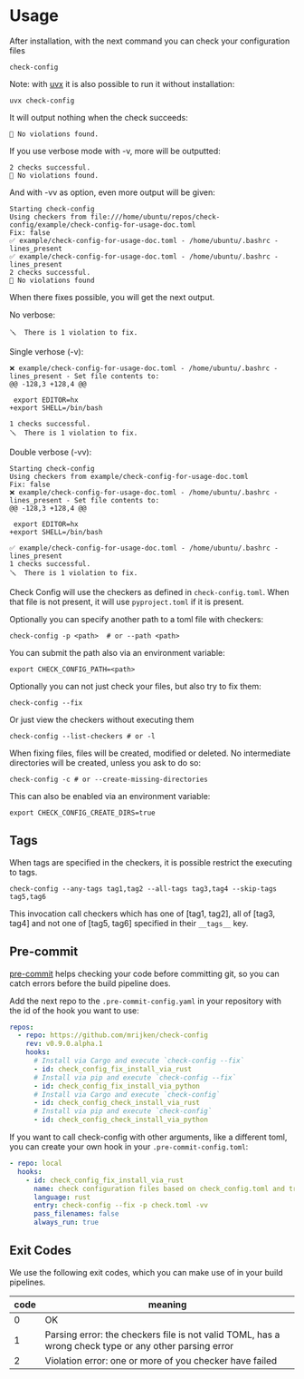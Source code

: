 # Usage

After installation, with the next command you can check your configuration files

```shell
check-config
```

Note: with [uvx](https://docs.astral.sh/uv/guides/tools/) it is also possible to run it without installation:

```shell
uvx check-config
```

It will output nothing when the check succeeds:

```console
🥇 No violations found.
```

If you use verbose mode with -v, more will be outputted:

```console
2 checks successful.
🥇 No violations found.
```

And with -vv as option, even more output will be given:

```console
Starting check-config
Using checkers from file:///home/ubuntu/repos/check-config/example/check-config-for-usage-doc.toml
Fix: false
✅ example/check-config-for-usage-doc.toml - /home/ubuntu/.bashrc - lines_present
✅ example/check-config-for-usage-doc.toml - /home/ubuntu/.bashrc - lines_present
2 checks successful.
🥇 No violations found
```

When there fixes possible, you will get the next output.

No verbose:

```console
🪛  There is 1 violation to fix.
```

Single verhose (-v):

```console
❌ example/check-config-for-usage-doc.toml - /home/ubuntu/.bashrc - lines_present - Set file contents to:
@@ -128,3 +128,4 @@

 export EDITOR=hx
+export SHELL=/bin/bash

1 checks successful.
🪛  There is 1 violation to fix.
```

Double verbose (-vv):

```console
Starting check-config
Using checkers from example/check-config-for-usage-doc.toml
Fix: false
❌ example/check-config-for-usage-doc.toml - /home/ubuntu/.bashrc - lines_present - Set file contents to:
@@ -128,3 +128,4 @@

 export EDITOR=hx
+export SHELL=/bin/bash

✅ example/check-config-for-usage-doc.toml - /home/ubuntu/.bashrc - lines_present
1 checks successful.
🪛  There is 1 violation to fix.
```

Check Config will use the checkers as defined in `check-config.toml`. When that file is not present,
it will use `pyproject.toml` if it is present.

Optionally you can specify another path to a toml file with checkers:

```shell
check-config -p <path>  # or --path <path>
```

You can submit the path also via an environment variable:

```shell
export CHECK_CONFIG_PATH=<path>
```

Optionally you can not just check your files, but also try to fix them:

```shell
check-config --fix
```

Or just view the checkers without executing them

```shell
check-config --list-checkers # or -l
```

When fixing files, files will be created, modified or deleted. No intermediate directories
will be created, unless you ask to do so:

```shell
check-config -c # or --create-missing-directories
```

This can also be enabled via an environment variable:

```shell
export CHECK_CONFIG_CREATE_DIRS=true
```

## Tags

When tags are specified in the checkers, it is possible restrict the executing to
tags.

```shell
check-config --any-tags tag1,tag2 --all-tags tag3,tag4 --skip-tags tag5,tag6
```

This invocation call checkers which has one of [tag1, tag2], all of [tag3, tag4] and not one of [tag5, tag6]
specified in their `__tags__` key.

## Pre-commit

[pre-commit](https://pre-commit.com/) helps checking your code before committing git, so you can catch errors
before the build pipeline does.

Add the next repo to the `.pre-commit-config.yaml` in your repository with the id of the hook
you want to use:

```yaml
repos:
  - repo: https://github.com/mrijken/check-config
    rev: v0.9.0.alpha.1
    hooks:
      # Install via Cargo and execute `check-config --fix`
      - id: check_config_fix_install_via_rust
      # Install via pip and execute `check-config --fix`
      - id: check_config_fix_install_via_python
      # Install via Cargo and execute `check-config`
      - id: check_config_check_install_via_rust
      # Install via pip and execute `check-config`
      - id: check_config_check_install_via_python
```

If you want to call check-config with other arguments, like a different toml, you can create your own hook
in your `.pre-commit-config.toml`:

```yaml
- repo: local
  hooks:
    - id: check_config_fix_install_via_rust
      name: check configuration files based on check_config.toml and try to fix them
      language: rust
      entry: check-config --fix -p check.toml -vv
      pass_filenames: false
      always_run: true
```

## Exit Codes

We use the following exit codes, which you can make use of in your build pipelines.

| code | meaning                                                                                               |
| ---- | ----------------------------------------------------------------------------------------------------- |
| 0    | OK                                                                                                    |
| 1    | Parsing error: the checkers file is not valid TOML, has a wrong check type or any other parsing error |
| 2    | Violation error: one or more of you checker have failed                                               |
